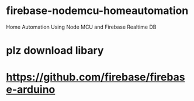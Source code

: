 # firebase-nodemcu-homeautomation
Home Automation Using Node MCU and Firebase Realtime DB
# plz download libary 
# https://github.com/firebase/firebase-arduino
